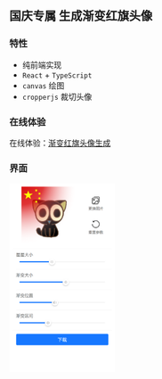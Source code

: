 ## 国庆专属 生成渐变红旗头像

### 特性

- 纯前端实现
- `React` + `TypeScript`
- `canvas` 绘图
- `cropperjs` 裁切头像

### 在线体验

在线体验：[渐变红旗头像生成](https://avatar.lixinmiao.com/)


### 界面

<img src="https://github.com/SharidaLi/Five-star-red-flag-Avatar/blob/main/images/index.png?raw=true" alt="image" style="zoom: 33%;" />
